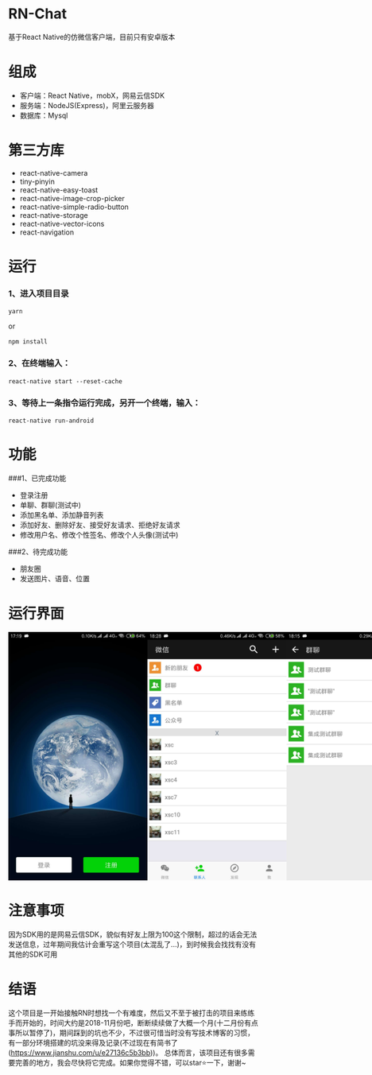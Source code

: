 # RN-Chat
基于React Native的仿微信客户端，目前只有安卓版本

# 组成
- 客户端：React Native，mobX，网易云信SDK
- 服务端：NodeJS(Express)，阿里云服务器
- 数据库：Mysql

# 第三方库
- react-native-camera
- tiny-pinyin
- react-native-easy-toast
- react-native-image-crop-picker
- react-native-simple-radio-button
- react-native-storage
- react-native-vector-icons
- react-navigation

# 运行
### 1、进入项目目录
```
yarn
```
or
```
npm install
```

### 2、在终端输入：
```
react-native start --reset-cache
```

### 3、等待上一条指令运行完成，另开一个终端，输入：
```
react-native run-android
```

# 功能
###1、已完成功能
- 登录注册
- 单聊、群聊(测试中)
- 添加黑名单、添加静音列表
- 添加好友、删除好友、接受好友请求、拒绝好友请求
- 修改用户名、修改个性签名、修改个人头像(测试中)

###2、待完成功能
- 朋友圈
- 发送图片、语音、位置


# 运行界面
<div style="display:flex">
    <img src="./assets/preview/1.jpg" height="500" width="280">
    <img src="./assets/preview/2.jpg" height="500" width="280">
    <img src="./assets/preview/3.png" height="500" width="280">
    <img src="./assets/preview/4.jpg" height="500" width="280">
    <img src="./assets/preview/5.png" height="500" width="280">
    <img src="./assets/preview/6.jpg" height="500" width="280">
    <img src="./assets/preview/7.png" height="500" width="280">
    <img src="./assets/preview/8.jpg" height="500" width="280">
    <img src="./assets/preview/9.png" height="500" width="280">
    <img src="./assets/preview/10.jpg" height="500" width="280">
    <img src="./assets/preview/11.png" height="500" width="280">
    <img src="./assets/preview/12.jpg" height="500" width="280">
    <img src="./assets/preview/13.png" height="500" width="280">
    <img src="./assets/preview/14.jpg" height="500" width="280">
    <img src="./assets/preview/15.png" height="500" width="280">
    <img src="./assets/preview/16.jpg" height="500" width="280">
    <img src="./assets/preview/17.png" height="500" width="280">
    <img src="./assets/preview/18.jpg" height="500" width="280">
    <img src="./assets/preview/19.png" height="500" width="280">
    <img src="./assets/preview/20.jpg" height="500" width="280">
    <img src="./assets/preview/21.png" height="500" width="280">
    <img src="./assets/preview/22.jpg" height="500" width="280">
    <img src="./assets/preview/23.png" height="500" width="280">
    <img src="./assets/preview/24.jpg" height="500" width="280">
    <img src="./assets/preview/25.png" height="500" width="280">
    <img src="./assets/preview/27.jpg" height="500" width="280">
</div>


# 注意事项
因为SDK用的是网易云信SDK，貌似有好友上限为100这个限制，超过的话会无法发送信息，过年期间我估计会重写这个项目(太混乱了...)，到时候我会找找有没有其他的SDK可用

# 结语
这个项目是一开始接触RN时想找一个有难度，然后又不至于被打击的项目来练练手而开始的，时间大约是2018-11月份吧，断断续续做了大概一个月(十二月份有点事所以暂停了)，期间踩到的坑也不少，不过很可惜当时没有写技术博客的习惯，有一部分环境搭建的坑没来得及记录(不过现在有简书了(https://www.jianshu.com/u/e27136c5b3bb))。
总体而言，该项目还有很多需要完善的地方，我会尽快将它完成。如果你觉得不错，可以star⭐一下，谢谢~





